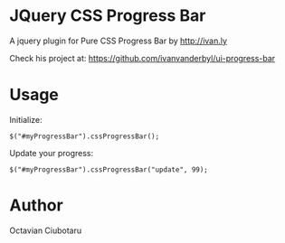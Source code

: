 JQuery CSS Progress Bar
=======================

A jquery plugin for Pure CSS Progress Bar by http://ivan.ly

Check his project at: https://github.com/ivanvanderbyl/ui-progress-bar

Usage
=====

Initialize:

`$("#myProgressBar").cssProgressBar();`

Update your progress:

`$("#myProgressBar").cssProgressBar("update", 99);`

Author
======

Octavian Ciubotaru
